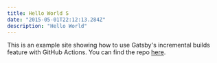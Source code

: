 ```yaml
---
title: Hello World S
date: "2015-05-01T22:12:13.284Z"
description: "Hello World"
---
```


This is an example site showing how to use Gatsby's incremental builds feature with GitHub Actions. You can find the repo [here](https://github.com/signalnerve/gatsby-incremental-builds-gh-actions-example/actions).
